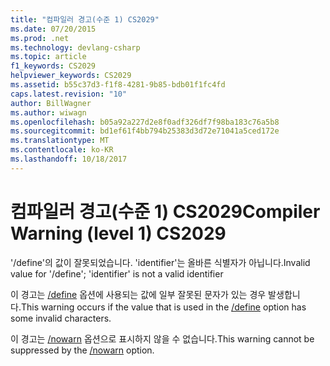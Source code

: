 ```yaml
---
title: "컴파일러 경고(수준 1) CS2029"
ms.date: 07/20/2015
ms.prod: .net
ms.technology: devlang-csharp
ms.topic: article
f1_keywords: CS2029
helpviewer_keywords: CS2029
ms.assetid: b55c37d3-f1f8-4281-9b85-bdb01f1fc4fd
caps.latest.revision: "10"
author: BillWagner
ms.author: wiwagn
ms.openlocfilehash: b05a92a227d2e8f0adf326df7f98ba183c76a5b8
ms.sourcegitcommit: bd1ef61f4bb794b25383d3d72e71041a5ced172e
ms.translationtype: MT
ms.contentlocale: ko-KR
ms.lasthandoff: 10/18/2017
---
```

# <a name="compiler-warning-level-1-cs2029"></a><span data-ttu-id="9c508-102">컴파일러 경고(수준 1) CS2029</span><span class="sxs-lookup"><span data-stu-id="9c508-102">Compiler Warning (level 1) CS2029</span></span>
<span data-ttu-id="9c508-103">'/define'의 값이 잘못되었습니다. 'identifier'는 올바른 식별자가 아닙니다.</span><span class="sxs-lookup"><span data-stu-id="9c508-103">Invalid value for '/define'; 'identifier' is not a valid identifier</span></span>  
  
 <span data-ttu-id="9c508-104">이 경고는 [/define](../../csharp/language-reference/compiler-options/define-compiler-option.md) 옵션에 사용되는 값에 일부 잘못된 문자가 있는 경우 발생합니다.</span><span class="sxs-lookup"><span data-stu-id="9c508-104">This warning occurs if the value that is used in the [/define](../../csharp/language-reference/compiler-options/define-compiler-option.md) option has some invalid characters.</span></span>  
  
 <span data-ttu-id="9c508-105">이 경고는 [/nowarn](../../csharp/language-reference/compiler-options/nowarn-compiler-option.md) 옵션으로 표시하지 않을 수 없습니다.</span><span class="sxs-lookup"><span data-stu-id="9c508-105">This warning cannot be suppressed by the [/nowarn](../../csharp/language-reference/compiler-options/nowarn-compiler-option.md) option.</span></span>
